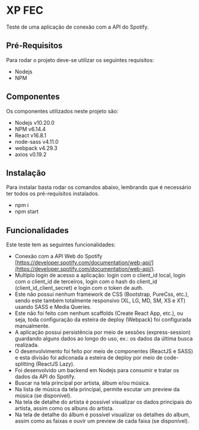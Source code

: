 # XP FEC

Teste de uma aplicação de conexão com a API do Spotify.

## Pré-Requisitos

Para rodar o projeto deve-se utilizar os seguintes requisitos:
- Nodejs 
- NPM

## Componentes

Os componentes utilizados neste projeto são:
- Nodejs v10.20.0
- NPM v6.14.4
- React v16.8.1
- node-sass v4.11.0
- webpack v4.29.3
- axios v0.19.2

## Instalação

Para instalar basta rodar os comandos abaixo, lembrando que é necessário ter todos os pré-requisitos instalados.
- npm i
- npm start

## Funcionalidades

Este teste tem as seguintes funcionalidades:
- Conexão com a API Web do Spotify [https://developer.spotify.com/documentation/web-api/](https://developer.spotify.com/documentation/web-api/).
- Multiplo login de acesso a aplicação: login com o client_id local, login com o client_id de terceiros, login com o hash do client_id (client_id_client_secret) e login com o token de auth.
- Este não possui nenhum framework de CSS (Bootstrap, PureCss, etc.), sendo este também totalmente responsivo (XL, LG, MD, SM, XS e XT) usando SASS e Media Queries.
- Este não foi feito com nenhum scaffolds (Create React App, etc.), ou seja, toda configuração da esteira de deploy (Webpack) foi configurada manualmente.
- A aplicação possui persistência por meio de sessões (express-session) guardando alguns dados ao longo do uso, ex.: os dados da última busca realizada.
- O desenvolvimento foi feito por meio de componentes (ReactJS e SASS) e esta divisão foi adiconada a esteira de deploy por meio de code-splitting (ReactJS Lazy).
- Foi desenvolvido um backend em Nodejs para consumir e tratar os dados da API do Spotify.
- Buscar na tela principal por artista, álbum e/ou música.
- Na lista de música da tela principal, permite escutar um preview da música (se disponível).
- Na tela de detalhe do artista é possível visualizar os dados principais do artista, assim como os albuns do artista.
- Na tela de detalhe do álbum é possível visualizar os detalhes do album, assim como as faixas e ouvir um preview de cada faixa (se disponível).
